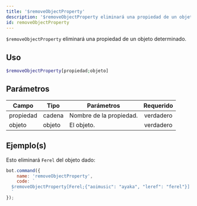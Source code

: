 ```yaml
---
title: '$removeObjectProperty'
description: '$removeObjectProperty eliminará una propiedad de un objeto.'
id: removeObjectProperty
---
```


`$removeObjectProperty` eliminará una propiedad de un objeto determinado.

## Uso

```php
$removeObjectProperty[propiedad;objeto]
```

## Parámetros

| Campo     | Tipo   | Parámetros              | Requerido |
| --------- | ------ | ----------------------- |:---------:|
| propiedad | cadena | Nombre de la propiedad. | verdadero |
| objeto    | objeto | El objeto.              | verdadero |

## Ejemplo(s)

Esto eliminará `Ferel` del objeto dado:

```javascript
bot.command({
    name: 'removeObjectProperty',
    code: `
  $removeObjectProperty[Ferel;{"aoimusic": "ayaka", "leref": "ferel"}]
  `
});
```
